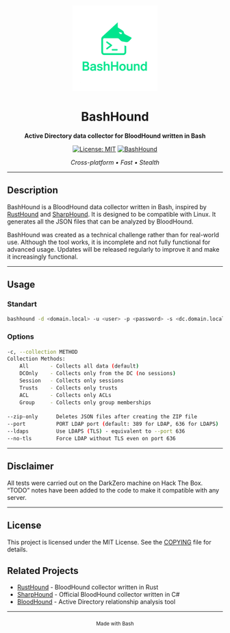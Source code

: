 <div align="center">
  <img src="./img/bashhoundlogo.png" alt="BashHound Logo" width="200"/>
  
  # BashHound

  **Active Directory data collector for BloodHound written in Bash**

  [![License: MIT](https://img.shields.io/badge/License-MIT-yellow.svg)](https://opensource.org/licenses/MIT)
  [![BashHound](https://img.shields.io/badge/Tool-BashHound-00E68E.svg)](https://github.com/0xbbuddha/BashHound)


  *Cross-platform • Fast • Stealth*

</div>

---

## Description

BashHound is a BloodHound data collector written in Bash, inspired by [RustHound](https://github.com/NH-RED-TEAM/RustHound) and [SharpHound](https://github.com/SpecterOps/SharpHound). It is designed to be compatible with Linux. It generates all the JSON files that can be analyzed by BloodHound.

BashHound was created as a technical challenge rather than for real-world use. Although the tool works, it is incomplete and not fully functional for advanced usage. Updates will be released regularly to improve it and make it increasingly functional.

---

## Usage

### Standart
```bash
bashhound -d <domain.local> -u <user> -p <password> -s <dc.domain.local> 
```

### Options
```bash
-c, --collection METHOD
Collection Methods:
    All       - Collects all data (default)
    DCOnly    - Collects only from the DC (no sessions)
    Session   - Collects only sessions
    Trusts    - Collects only trusts
    ACL       - Collects only ACLs
    Group     - Collects only group memberships

--zip-only      Deletes JSON files after creating the ZIP file
--port          PORT LDAP port (default: 389 for LDAP, 636 for LDAPS)
--ldaps         Use LDAPS (TLS) - equivalent to --port 636
--no-tls        Force LDAP without TLS even on port 636
```

---

## Disclaimer

All tests were carried out on the DarkZero machine on Hack The Box. “TODO” notes have been added to the code to make it compatible with any server.

---

## License

This project is licensed under the MIT License. See the [COPYING](./COPYING) file for details.

## Related Projects

- [RustHound](https://github.com/NH-RED-TEAM/RustHound) - BloodHound collector written in Rust
- [SharpHound](https://github.com/SpecterOps/SharpHound) - Official BloodHound collector written in C#
- [BloodHound](https://github.com/BloodHoundAD/BloodHound) - Active Directory relationship analysis tool

---

<div align="center">
  <sub>Made with Bash</sub>
</div>
